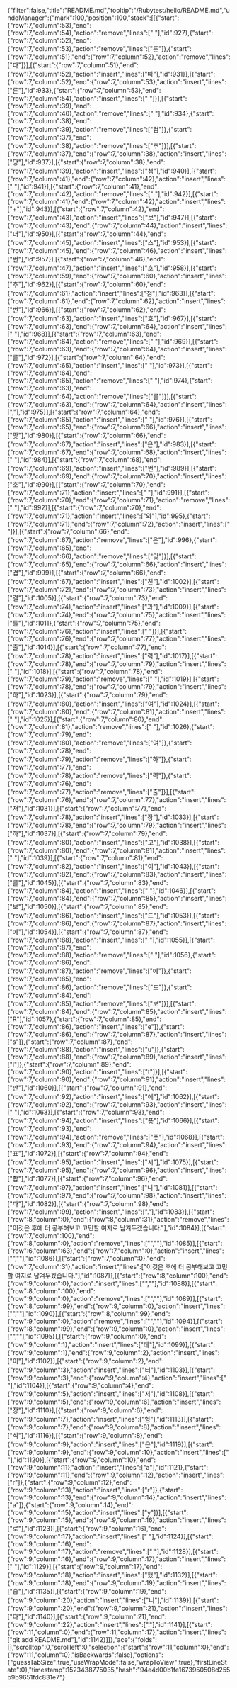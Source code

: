 {"filter":false,"title":"README.md","tooltip":"/Rubytest/hello/README.md","undoManager":{"mark":100,"position":100,"stack":[[{"start":{"row":7,"column":53},"end":{"row":7,"column":54},"action":"remove","lines":[" "],"id":927},{"start":{"row":7,"column":52},"end":{"row":7,"column":53},"action":"remove","lines":["른"]},{"start":{"row":7,"column":51},"end":{"row":7,"column":52},"action":"remove","lines":["다"]}],[{"start":{"row":7,"column":51},"end":{"row":7,"column":52},"action":"insert","lines":["따"],"id":931}],[{"start":{"row":7,"column":52},"end":{"row":7,"column":53},"action":"insert","lines":["른"],"id":933},{"start":{"row":7,"column":53},"end":{"row":7,"column":54},"action":"insert","lines":[" "]}],[{"start":{"row":7,"column":39},"end":{"row":7,"column":40},"action":"remove","lines":[" "],"id":934},{"start":{"row":7,"column":38},"end":{"row":7,"column":39},"action":"remove","lines":["첨"]},{"start":{"row":7,"column":37},"end":{"row":7,"column":38},"action":"remove","lines":["추"]}],[{"start":{"row":7,"column":37},"end":{"row":7,"column":38},"action":"insert","lines":["당"],"id":937}],[{"start":{"row":7,"column":38},"end":{"row":7,"column":39},"action":"insert","lines":["첨"],"id":940}],[{"start":{"row":7,"column":41},"end":{"row":7,"column":42},"action":"insert","lines":[" "],"id":941}],[{"start":{"row":7,"column":41},"end":{"row":7,"column":42},"action":"remove","lines":[" "],"id":942}],[{"start":{"row":7,"column":41},"end":{"row":7,"column":42},"action":"insert","lines":["+"],"id":943}],[{"start":{"row":7,"column":42},"end":{"row":7,"column":43},"action":"insert","lines":["보"],"id":947}],[{"start":{"row":7,"column":43},"end":{"row":7,"column":44},"action":"insert","lines":["너"],"id":950}],[{"start":{"row":7,"column":44},"end":{"row":7,"column":45},"action":"insert","lines":["스"],"id":953}],[{"start":{"row":7,"column":45},"end":{"row":7,"column":46},"action":"insert","lines":["번"],"id":957}],[{"start":{"row":7,"column":46},"end":{"row":7,"column":47},"action":"insert","lines":["호"],"id":958}],[{"start":{"row":7,"column":59},"end":{"row":7,"column":60},"action":"insert","lines":["추"],"id":962}],[{"start":{"row":7,"column":60},"end":{"row":7,"column":61},"action":"insert","lines":["첨"],"id":963}],[{"start":{"row":7,"column":61},"end":{"row":7,"column":62},"action":"insert","lines":["번"],"id":966}],[{"start":{"row":7,"column":62},"end":{"row":7,"column":63},"action":"insert","lines":["호"],"id":967}],[{"start":{"row":7,"column":63},"end":{"row":7,"column":64},"action":"insert","lines":[" "],"id":968}],[{"start":{"row":7,"column":63},"end":{"row":7,"column":64},"action":"remove","lines":[" "],"id":969}],[{"start":{"row":7,"column":63},"end":{"row":7,"column":64},"action":"insert","lines":["를"],"id":972}],[{"start":{"row":7,"column":64},"end":{"row":7,"column":65},"action":"insert","lines":[" "],"id":973}],[{"start":{"row":7,"column":64},"end":{"row":7,"column":65},"action":"remove","lines":[" "],"id":974},{"start":{"row":7,"column":63},"end":{"row":7,"column":64},"action":"remove","lines":["를"]}],[{"start":{"row":7,"column":63},"end":{"row":7,"column":64},"action":"insert","lines":[","],"id":975}],[{"start":{"row":7,"column":64},"end":{"row":7,"column":65},"action":"insert","lines":[" "],"id":976}],[{"start":{"row":7,"column":65},"end":{"row":7,"column":66},"action":"insert","lines":["맞"],"id":980}],[{"start":{"row":7,"column":66},"end":{"row":7,"column":67},"action":"insert","lines":["은"],"id":983}],[{"start":{"row":7,"column":67},"end":{"row":7,"column":68},"action":"insert","lines":[" "],"id":984}],[{"start":{"row":7,"column":68},"end":{"row":7,"column":69},"action":"insert","lines":["번"],"id":989}],[{"start":{"row":7,"column":69},"end":{"row":7,"column":70},"action":"insert","lines":["호"],"id":990}],[{"start":{"row":7,"column":70},"end":{"row":7,"column":71},"action":"insert","lines":[" "],"id":991}],[{"start":{"row":7,"column":70},"end":{"row":7,"column":71},"action":"remove","lines":[" "],"id":992}],[{"start":{"row":7,"column":70},"end":{"row":7,"column":71},"action":"insert","lines":["와"],"id":995},{"start":{"row":7,"column":71},"end":{"row":7,"column":72},"action":"insert","lines":[" "]}],[{"start":{"row":7,"column":66},"end":{"row":7,"column":67},"action":"remove","lines":["은"],"id":996},{"start":{"row":7,"column":65},"end":{"row":7,"column":66},"action":"remove","lines":["맞"]}],[{"start":{"row":7,"column":65},"end":{"row":7,"column":66},"action":"insert","lines":["겹"],"id":999}],[{"start":{"row":7,"column":66},"end":{"row":7,"column":67},"action":"insert","lines":["친"],"id":1002}],[{"start":{"row":7,"column":72},"end":{"row":7,"column":73},"action":"insert","lines":["결"],"id":1005}],[{"start":{"row":7,"column":73},"end":{"row":7,"column":74},"action":"insert","lines":["과"],"id":1009}],[{"start":{"row":7,"column":74},"end":{"row":7,"column":75},"action":"insert","lines":["를"],"id":1011},{"start":{"row":7,"column":75},"end":{"row":7,"column":76},"action":"insert","lines":[" "]}],[{"start":{"row":7,"column":76},"end":{"row":7,"column":77},"action":"insert","lines":["출"],"id":1014}],[{"start":{"row":7,"column":77},"end":{"row":7,"column":78},"action":"insert","lines":["력"],"id":1017}],[{"start":{"row":7,"column":78},"end":{"row":7,"column":79},"action":"insert","lines":[" "],"id":1018}],[{"start":{"row":7,"column":78},"end":{"row":7,"column":79},"action":"remove","lines":[" "],"id":1019}],[{"start":{"row":7,"column":78},"end":{"row":7,"column":79},"action":"insert","lines":["하"],"id":1023}],[{"start":{"row":7,"column":79},"end":{"row":7,"column":80},"action":"insert","lines":["여"],"id":1024}],[{"start":{"row":7,"column":80},"end":{"row":7,"column":81},"action":"insert","lines":[" "],"id":1025}],[{"start":{"row":7,"column":80},"end":{"row":7,"column":81},"action":"remove","lines":[" "],"id":1026},{"start":{"row":7,"column":79},"end":{"row":7,"column":80},"action":"remove","lines":["여"]},{"start":{"row":7,"column":78},"end":{"row":7,"column":79},"action":"remove","lines":["하"]},{"start":{"row":7,"column":77},"end":{"row":7,"column":78},"action":"remove","lines":["력"]},{"start":{"row":7,"column":76},"end":{"row":7,"column":77},"action":"remove","lines":["출"]}],[{"start":{"row":7,"column":76},"end":{"row":7,"column":77},"action":"insert","lines":["저"],"id":1031}],[{"start":{"row":7,"column":77},"end":{"row":7,"column":78},"action":"insert","lines":["장"],"id":1033}],[{"start":{"row":7,"column":78},"end":{"row":7,"column":79},"action":"insert","lines":["하"],"id":1037}],[{"start":{"row":7,"column":79},"end":{"row":7,"column":80},"action":"insert","lines":["고"],"id":1038}],[{"start":{"row":7,"column":80},"end":{"row":7,"column":81},"action":"insert","lines":[" "],"id":1039}],[{"start":{"row":7,"column":81},"end":{"row":7,"column":82},"action":"insert","lines":["이"],"id":1043}],[{"start":{"row":7,"column":82},"end":{"row":7,"column":83},"action":"insert","lines":["를"],"id":1045}],[{"start":{"row":7,"column":83},"end":{"row":7,"column":84},"action":"insert","lines":[" "],"id":1046}],[{"start":{"row":7,"column":84},"end":{"row":7,"column":85},"action":"insert","lines":["보"],"id":1050}],[{"start":{"row":7,"column":85},"end":{"row":7,"column":86},"action":"insert","lines":["드"],"id":1053}],[{"start":{"row":7,"column":86},"end":{"row":7,"column":87},"action":"insert","lines":["에"],"id":1054}],[{"start":{"row":7,"column":87},"end":{"row":7,"column":88},"action":"insert","lines":[" "],"id":1055}],[{"start":{"row":7,"column":87},"end":{"row":7,"column":88},"action":"remove","lines":[" "],"id":1056},{"start":{"row":7,"column":86},"end":{"row":7,"column":87},"action":"remove","lines":["에"]},{"start":{"row":7,"column":85},"end":{"row":7,"column":86},"action":"remove","lines":["드"]},{"start":{"row":7,"column":84},"end":{"row":7,"column":85},"action":"remove","lines":["보"]}],[{"start":{"row":7,"column":84},"end":{"row":7,"column":85},"action":"insert","lines":["R"],"id":1057},{"start":{"row":7,"column":85},"end":{"row":7,"column":86},"action":"insert","lines":["e"]},{"start":{"row":7,"column":86},"end":{"row":7,"column":87},"action":"insert","lines":["s"]},{"start":{"row":7,"column":87},"end":{"row":7,"column":88},"action":"insert","lines":["u"]},{"start":{"row":7,"column":88},"end":{"row":7,"column":89},"action":"insert","lines":["l"]},{"start":{"row":7,"column":89},"end":{"row":7,"column":90},"action":"insert","lines":["t"]}],[{"start":{"row":7,"column":90},"end":{"row":7,"column":91},"action":"insert","lines":["판"],"id":1060}],[{"start":{"row":7,"column":91},"end":{"row":7,"column":92},"action":"insert","lines":["에"],"id":1062}],[{"start":{"row":7,"column":92},"end":{"row":7,"column":93},"action":"insert","lines":[" "],"id":1063}],[{"start":{"row":7,"column":93},"end":{"row":7,"column":94},"action":"insert","lines":["푯"],"id":1066}],[{"start":{"row":7,"column":93},"end":{"row":7,"column":94},"action":"remove","lines":["푯"],"id":1068}],[{"start":{"row":7,"column":93},"end":{"row":7,"column":94},"action":"insert","lines":["표"],"id":1072}],[{"start":{"row":7,"column":94},"end":{"row":7,"column":95},"action":"insert","lines":["시"],"id":1075}],[{"start":{"row":7,"column":95},"end":{"row":7,"column":96},"action":"insert","lines":["합"],"id":1077}],[{"start":{"row":7,"column":96},"end":{"row":7,"column":97},"action":"insert","lines":["니"],"id":1081}],[{"start":{"row":7,"column":97},"end":{"row":7,"column":98},"action":"insert","lines":["다"],"id":1082}],[{"start":{"row":7,"column":98},"end":{"row":7,"column":99},"action":"insert","lines":["."],"id":1083}],[{"start":{"row":8,"column":0},"end":{"row":8,"column":31},"action":"remove","lines":["이것은 후에 더 공부해보고 고민할 여지로 남겨두겠습니다."],"id":1084}],[{"start":{"row":7,"column":100},"end":{"row":8,"column":0},"action":"remove","lines":["",""],"id":1085}],[{"start":{"row":6,"column":63},"end":{"row":7,"column":0},"action":"insert","lines":["",""],"id":1086}],[{"start":{"row":7,"column":0},"end":{"row":7,"column":31},"action":"insert","lines":["이것은 후에 더 공부해보고 고민할 여지로 남겨두겠습니다."],"id":1087}],[{"start":{"row":8,"column":100},"end":{"row":9,"column":0},"action":"insert","lines":["",""],"id":1088}],[{"start":{"row":8,"column":100},"end":{"row":9,"column":0},"action":"remove","lines":["",""],"id":1089}],[{"start":{"row":8,"column":99},"end":{"row":9,"column":0},"action":"insert","lines":["",""],"id":1090}],[{"start":{"row":8,"column":99},"end":{"row":9,"column":0},"action":"remove","lines":["",""],"id":1094}],[{"start":{"row":8,"column":99},"end":{"row":9,"column":0},"action":"insert","lines":["",""],"id":1095}],[{"start":{"row":9,"column":0},"end":{"row":9,"column":1},"action":"insert","lines":["데"],"id":1099}],[{"start":{"row":9,"column":1},"end":{"row":9,"column":2},"action":"insert","lines":["이"],"id":1102}],[{"start":{"row":9,"column":2},"end":{"row":9,"column":3},"action":"insert","lines":["터"],"id":1103}],[{"start":{"row":9,"column":3},"end":{"row":9,"column":4},"action":"insert","lines":[" "],"id":1104}],[{"start":{"row":9,"column":4},"end":{"row":9,"column":5},"action":"insert","lines":["저"],"id":1108}],[{"start":{"row":9,"column":5},"end":{"row":9,"column":6},"action":"insert","lines":["장"],"id":1110}],[{"start":{"row":9,"column":6},"end":{"row":9,"column":7},"action":"insert","lines":["형"],"id":1113}],[{"start":{"row":9,"column":7},"end":{"row":9,"column":8},"action":"insert","lines":["식"],"id":1116}],[{"start":{"row":9,"column":8},"end":{"row":9,"column":9},"action":"insert","lines":["은"],"id":1119}],[{"start":{"row":9,"column":9},"end":{"row":9,"column":10},"action":"insert","lines":[" "],"id":1120}],[{"start":{"row":9,"column":10},"end":{"row":9,"column":11},"action":"insert","lines":["a"],"id":1121},{"start":{"row":9,"column":11},"end":{"row":9,"column":12},"action":"insert","lines":["r"]},{"start":{"row":9,"column":12},"end":{"row":9,"column":13},"action":"insert","lines":["r"]},{"start":{"row":9,"column":13},"end":{"row":9,"column":14},"action":"insert","lines":["a"]},{"start":{"row":9,"column":14},"end":{"row":9,"column":15},"action":"insert","lines":["y"]}],[{"start":{"row":9,"column":15},"end":{"row":9,"column":16},"action":"insert","lines":["로"],"id":1123}],[{"start":{"row":9,"column":16},"end":{"row":9,"column":17},"action":"insert","lines":[" "],"id":1124}],[{"start":{"row":9,"column":16},"end":{"row":9,"column":17},"action":"remove","lines":[" "],"id":1128}],[{"start":{"row":9,"column":16},"end":{"row":9,"column":17},"action":"insert","lines":[" "],"id":1129}],[{"start":{"row":9,"column":17},"end":{"row":9,"column":18},"action":"insert","lines":["했"],"id":1132}],[{"start":{"row":9,"column":18},"end":{"row":9,"column":19},"action":"insert","lines":["습"],"id":1135}],[{"start":{"row":9,"column":19},"end":{"row":9,"column":20},"action":"insert","lines":["니"],"id":1139}],[{"start":{"row":9,"column":20},"end":{"row":9,"column":21},"action":"insert","lines":["다"],"id":1140}],[{"start":{"row":9,"column":21},"end":{"row":9,"column":22},"action":"insert","lines":["."],"id":1141}],[{"start":{"row":11,"column":0},"end":{"row":11,"column":17},"action":"insert","lines":["git add README.md"],"id":1142}]]},"ace":{"folds":[],"scrolltop":0,"scrollleft":0,"selection":{"start":{"row":11,"column":0},"end":{"row":11,"column":0},"isBackwards":false},"options":{"guessTabSize":true,"useWrapMode":false,"wrapToView":true},"firstLineState":0},"timestamp":1523438775035,"hash":"94e4d00b1fe1673950508d255b9b9651fdc831e7"}